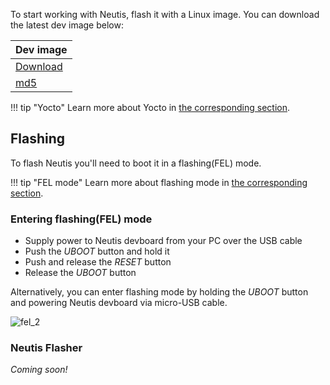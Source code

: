 
To start working with Neutis, flash it with a Linux image.
You can download the latest dev image below:

| Dev image | 
|------------|
| [Download](https://files.emlid.com/)   | 
| [md5](https://files.emlid.com/)        | 


!!! tip "Yocto"
    Learn more about Yocto in [the corresponding section](../yocto/why.md).


## Flashing

To flash Neutis you'll need to boot it in a flashing(FEL) mode.

!!! tip "FEL mode"
    Learn more about flashing mode in [the corresponding section](../hardware-integration/fel.md).

### Entering flashing(FEL) mode

* Supply power to Neutis devboard from your PC over the USB cable
* Push the _UBOOT_ button and hold it
* Push and release the _RESET_ button
* Release the _UBOOT_ button

Alternatively, you can enter flashing mode by holding the _UBOOT_ button and powering Neutis devboard via micro-USB cable.

![fel_2](../../img/intro/fel_2.gif)</a>

### Neutis Flasher

*Coming soon!*
